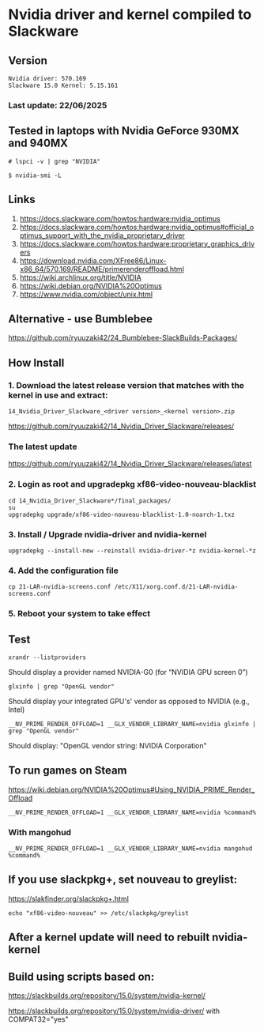# Nvidia driver and kernel compiled to Slackware

## Version
    Nvidia driver: 570.169
    Slackware 15.0 Kernel: 5.15.161

### Last update: 22/06/2025

## Tested in laptops with Nvidia GeForce 930MX and 940MX
    # lspci -v | grep "NVIDIA"

    $ nvidia-smi -L

## Links
1. https://docs.slackware.com/howtos:hardware:nvidia_optimus
2. https://docs.slackware.com/howtos:hardware:nvidia_optimus#official_optimus_support_with_the_nvidia_proprietary_driver
3. https://docs.slackware.com/howtos:hardware:proprietary_graphics_drivers
4. https://download.nvidia.com/XFree86/Linux-x86_64/570.169/README/primerenderoffload.html
5. https://wiki.archlinux.org/title/NVIDIA
6. https://wiki.debian.org/NVIDIA%20Optimus
7. https://www.nvidia.com/object/unix.html

## Alternative - use Bumblebee
https://github.com/ryuuzaki42/24_Bumblebee-SlackBuilds-Packages/

## How Install

### 1. Download the latest release version that matches with the kernel in use and extract:
    14_Nvidia_Driver_Slackware_<driver version>_<kernel version>.zip

https://github.com/ryuuzaki42/14_Nvidia_Driver_Slackware/releases/

### The latest update
https://github.com/ryuuzaki42/14_Nvidia_Driver_Slackware/releases/latest

### 2. Login as root and upgradepkg xf86-video-nouveau-blacklist
    cd 14_Nvidia_Driver_Slackware*/final_packages/
    su
    upgradepkg upgrade/xf86-video-nouveau-blacklist-1.0-noarch-1.txz

### 3. Install / Upgrade nvidia-driver and nvidia-kernel
    upgradepkg --install-new --reinstall nvidia-driver-*z nvidia-kernel-*z

### 4. Add the configuration file
    cp 21-LAR-nvidia-screens.conf /etc/X11/xorg.conf.d/21-LAR-nvidia-screens.conf

### 5. Reboot your system to take effect

## Test
    xrandr --listproviders
Should display a provider named NVIDIA-G0 (for “NVIDIA GPU screen 0”)

    glxinfo | grep "OpenGL vendor"
Should display your integrated GPU's' vendor as opposed to NVIDIA (e.g., Intel)

    __NV_PRIME_RENDER_OFFLOAD=1 __GLX_VENDOR_LIBRARY_NAME=nvidia glxinfo | grep "OpenGL vendor"
Should display: "OpenGL vendor string: NVIDIA Corporation"

## To run games on Steam
https://wiki.debian.org/NVIDIA%20Optimus#Using_NVIDIA_PRIME_Render_Offload

    __NV_PRIME_RENDER_OFFLOAD=1 __GLX_VENDOR_LIBRARY_NAME=nvidia %command%

### With mangohud
    __NV_PRIME_RENDER_OFFLOAD=1 __GLX_VENDOR_LIBRARY_NAME=nvidia mangohud %command%

## If you use slackpkg+, set nouveau to greylist:
https://slakfinder.org/slackpkg+.html

    echo "xf86-video-nouveau" >> /etc/slackpkg/greylist

## After a kernel update will need to rebuilt nvidia-kernel

## Build using scripts based on:
https://slackbuilds.org/repository/15.0/system/nvidia-kernel/

https://slackbuilds.org/repository/15.0/system/nvidia-driver/ with COMPAT32="yes"
